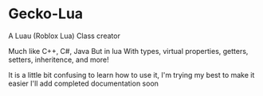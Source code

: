 # Gecko-Lua

A Luau (Roblox Lua) Class creator

Much like C++, C#, Java    But in lua
With types, virtual properties, getters, setters, inheritence, and more!

It is a little bit confusing to learn how to use it, I'm trying my best to make it easier
I'll add completed documentation soon
